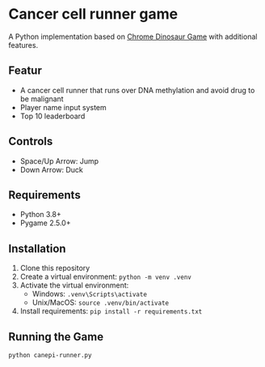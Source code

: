 # Cancer cell runner game

A Python implementation based on [Chrome Dinosaur Game](https://github.com/dhhruv/Chrome-Dino-Runner/tree/master) with additional features.

## Featur
- A cancer cell runner that runs over DNA methylation and avoid drug to be malignant
- Player name input system
- Top 10 leaderboard

## Controls
- Space/Up Arrow: Jump
- Down Arrow: Duck

## Requirements
- Python 3.8+
- Pygame 2.5.0+

## Installation
1. Clone this repository
2. Create a virtual environment: `python -m venv .venv`
3. Activate the virtual environment:
   - Windows: `.venv\Scripts\activate`
   - Unix/MacOS: `source .venv/bin/activate`
4. Install requirements: `pip install -r requirements.txt`

## Running the Game
```
python canepi-runner.py
```